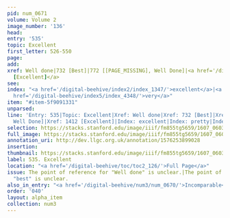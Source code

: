 ```yaml
---
pid: num_0671
volume: Volume 2
image_number: '136'
head:
entry: '535'
topic: Excellent
first_letter: 526-550
page:
add:
xref: Well done|732 [Best]|772 [[PAGE_MISSING], Well Done]|<a href='/digital-beehive/num6/num_2037/'>1412
  [Excellent]</a>
see:
index: "<a href='/digital-beehive/index2/index_1347/'>excellent</a>|<a href='/digital-beehive/index4/index_3171/'>pretty</a>|<a
  href='/digital-beehive/index5/index_4348/'>very</a>"
item: "#item-5f9091331"
unparsed:
line: 'Entry: 535|Topic: Excellent|Xref: Well done|Xref: 732 [Best]|Xref: 772 [[PAGE_MISSING],
  Well Done]|Xref: 1412 [Excellent]|Index: excellent|Index: pretty|Index: very|#item-5f9091331'
selection: https://stacks.stanford.edu/image/iiif/fm855tg5659/1607_0603/903,2562,2826,404/full/0/default.jpg
full_image: https://stacks.stanford.edu/image/iiif/fm855tg5659/1607_0603/full/full/0/default.jpg
annotation_uri: http://dev.llgc.org.uk/annotation/1576253899028
insertion:
thumbnail: https://stacks.stanford.edu/image/iiif/fm855tg5659/1607_0603/903,2562,600,180/250,/0/default.jpg
label: 535. Excellent
location: "<a href='/digital-beehive/toc/toc2_126/'>Full Page</a>"
issue: The point of reference for "Well done" is unclear.|The point of reference for
  "best" is unclear.
also_in_entry: "<a href='/digital-beehive/num3/num_0670/'>Incomparable</a>"
order: '040'
layout: alpha_item
collection: num3
---
```


